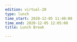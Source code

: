 ```yaml
---
edition: virtual-20
type: lunch
time_start: 2020-12-05 11:40:00
time_end: 2020-12-05 12:05:00
title: Lunch Break
 
---
```

  

 
